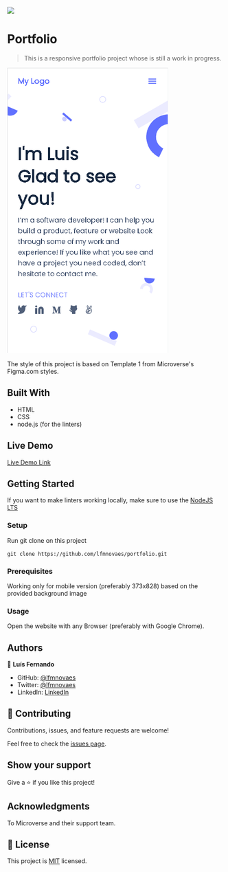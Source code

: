 ![](https://img.shields.io/badge/Microverse-blueviolet)

# Portfolio

> This is a responsive portfolio project whose is still a work in progress.

![screenshot](./preview.png)

The style of this project is based on Template 1 from Microverse's Figma.com styles.

## Built With

- HTML
- CSS
- node.js (for the linters)

## Live Demo

[Live Demo Link](https://lfmnovaes.github.io/portfolio/)

## Getting Started

If you want to make linters working locally, make sure to use the [NodeJS LTS](https://nodejs.org/en/download/)

### Setup

Run git clone on this project
   ```
   git clone https://github.com/lfmnovaes/portfolio.git
   ```

### Prerequisites

Working only for mobile version (preferably 373x828) based on the provided background image

### Usage
Open the website with any Browser (preferably with Google Chrome).

## Authors

👤 **Luís Fernando**

- GitHub: [@lfmnovaes](https://github.com/lfmnovaes)
- Twitter: [@lfmnovaes](https://twitter.com/lfmnovaes)
- LinkedIn: [LinkedIn](https://www.linkedin.com/in/lfmnovaes/)

## 🤝 Contributing

Contributions, issues, and feature requests are welcome!

Feel free to check the [issues page](../../issues/).

## Show your support

Give a ⭐️ if you like this project!

## Acknowledgments

To Microverse and their support team.

## 📝 License

This project is [MIT](./MIT.md) licensed.